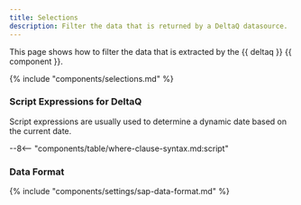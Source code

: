 ```yaml
---
title: Selections
description: Filter the data that is returned by a DeltaQ datasource.
---
```


This page shows how to filter the data that is extracted by the {{ deltaq }} {{ component }}.

{% include "components/selections.md" %}

### Script Expressions for DeltaQ

Script expressions are usually used to determine a dynamic date based on the current date. 

--8<-- "components/table/where-clause-syntax.md:script"


### Data Format

{% include "components/settings/sap-data-format.md"  %}
